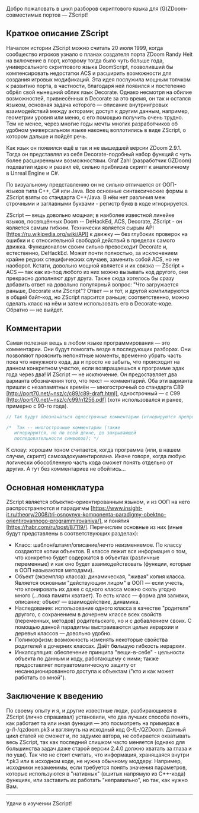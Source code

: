 Добро пожаловать в цикл разборов скриптового языка для (G)ZDoom-совместимых портов — ZScript!

## Краткое описание ZScript

Началом истории ZScript можно считать 20 июля 1999, когда сообщество игроков узнало о планах создателя порта ZDoom Randy Heit на включение в порт, которому тогда было чуть больше года, универсального скриптового языка DoomScript, позволивший бы компенсировать недостатки ACS и расширить возможности для создания игровых модификаций. Эта идея послужила мощным толчком к развитию порта, в частности, благодаря ней появился и постепенно обрёл свой нынешний облик язык Decorate. Однако несмотря на обилие возможностей, привнесённых в Decorate за это время, он так и остался языком, основная задача которого — описание внутриигровых взаимодействий между акторами; доступ к другим данным, например, геометрии уровня или меню, с его помощью получить очень трудно. Тем не менее, через многие годы мечты многих разработчиков об удобном универсальном языке наконец воплотились в виде ZScript, о котором дальше и пойдёт речь.

Как язык он появился ещё в так и не вышедшей версии ZDoom 2.9.1. Тогда он представлял из себя Decorate-подобный набор функций с чуть более расширенными возможностями. Graf Zahl (разработчик GZDoom) подхватил идею и развил её, сильно приблизив скрипт к аналогичному в Unreal Engine и C#.

По визуальному представлению он не сильно отличается от ООП-языков типа C++, C# или Java. Все основные синтаксические формы в ZScript взяты со стандарта C++/Java. В нём нет различия меж строчными и заглавными буквами - регистр букв в коде игнорируется.

ZScript — вещь довольно мощная; в наиболее известной линейке языков, посвящённых Doom -- DeHackEd, ACS, Decorate, ZScript - он является самым гибким. Технически является сырым API [https://ru.wikipedia.org/wiki/API] к движку — без глубоких проверок на ошибки и с относительной свободой действий в пределах самого движка. Функционалом своим сильно превосходит Decorate и, естественно, DeHackEd. Может почти полностью, за исключением крайне редких специфических случаев, заменить собой ACS, но не наоборот. Кстати, довольно мощной является и их связка — ZScript + ACS — так как из-под любого из них можно вызывать код другого, они прекрасно дополняют друг друга. Также сюда хотелось бы сразу добавить ответ на довольно популярный вопрос: "Что загружается раньше, Decorate или ZScript"? Ответ — и тот, и другой компилируются в общий байт-код, но ZScript парсится раньше; соответственно, можно сделать класс на нём и затем использовать его в Decorate-коде. Обратно — не выйдет.

## Комментарии

Самая полезная вещь в любом языке программирования — это комментарии. Они будут помогать везде в последующих разборах. Они позволяют прояснить непонятные моменты, временно убрать часть пока что ненужного кода, да и просто не забыть, что происходит на данном конкретном участке, если возвращаешься к программе эдак года через два! И ZScript — не исключение. Он предоставляет два варианта обозначения того, что текст — комментарий. Оба эти варианта пришли с незапамятных времён — многострочный со стандарта C89 [http://port70.net/~nsz/c/c89/c89-draft.html], однострочный — с C99 [http://port70.net/~nsz/c/c99/n1256.pdf] (хотя использовался и ранее, примерно с 90-го года).

```C
// Так будут обозначаться однострочные комментарии (игнорируются препроцессором до конца строки);

/*  Так -- многострочные комментарии (также 
   игнорируются, но по всей длине, до закрывающей 
   последовательности символов); */
```

К слову: хорошим тоном считается, когда программа (или, в нашем случае, скрипт) самозадокументирована. Иначе говоря, когда любую логически обособленную часть кода сможет понять отдельно от других. А тут без комментариев не обойтись...


## Основная номенклатура

ZScript является объектно-ориентированным языком, и из ООП на него распространяются и парадигмы [https://www.insight-it.ru/theory/2008/tri-osnovnyx-komponenta-paradigmy-obektno-orientirovannogo-programmirovaniya/], и понятия [https://habr.com/ru/post/87119/]. Перечислим основные из них (иные будут представлены в соответствующих разделах):

* Класс: шаблон/штамп/описание/нечто неизменяемое. По классу создаются копии объектов. В классе лежит вся информация о том, что конкретно будет содержатся в объектах (различные переменные) и как оно будет взаимодействовать (функции, которые в ООП называются методами).
* Объект (экземпляр класса): динамическая, "живая" копия класса. Является основным "действующим лицом" в ООП — если учесть, что клонировать их даже с одного класса можно сколь угодно много (...пока памяти хватает). То есть класс — форма для заливки, описание; объект — взаимодействие, динамика.
* Наследование: использование одного класса в качестве "родителя" другого, с сохранением в дочернем классе всех свойств (переменных, методов) родительского, но и с добавлением своих. С помощью данной парадигмы выстраиваются целые иерархии и деревья классов — довольно удобно.
* Полиморфизм: возможность изменять некоторые свойства родителей в дочерних классах. Даёт б**о**льшую гибкость иерархии.
* Инкапсуляция: обеспечение принципа "вещи-в-себе" - цельности объекта по данным и коду, работающему с ними; также предоставляет полуавтоматическую защиту от несанкционированного доступа к объектам ("кто и как может работать со мной").

## Заключение к введению

По своему опыту и я, и другие известные люди, разбирающиеся в ZScript (лично спрашивал) установили, что два лучших способа понять, как работает та или иная функция — это посмотреть на примерах в g-/l-/qzdoom.pk3 и взглянуть на исходный код G-/L-/QZDoom. Данный цикл статей не сможет и, по задумке автора, не собирается охватывать весь ZScript, так как последний слишком часто меняется (однако для большинства задач даже старой версии 2.4.0 должно хватать за глаза и по уши). Так что не стоит считать, что информация, хранящаяся внутри \*.pk3 или в исходном коде, не нужна обычному моддеру. Например, исходники незаменимы, если требуется понять значения параметров, которые используются в "нативных" (вшитых напрямую из C++-кода) функциях, или заставить их работать "неправильно", но так, как нужно Вам.

* * *

Удачи в изучении ZScript!
